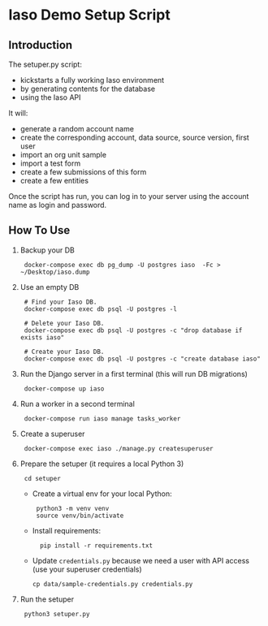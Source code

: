 # Iaso Demo Setup Script

## Introduction

The setuper.py script:

- kickstarts a fully working Iaso environment
- by generating contents for the database
- using the Iaso API

It will:

- generate a random account name
- create the corresponding account, data source, source version, first user 
- import an org unit sample 
- import a test form
- create a few submissions of this form 
- create a few entities

Once the script has run, you can log in to your server using the account name as login and password. 

## How To Use

1. Backup your DB

        docker-compose exec db pg_dump -U postgres iaso  -Fc > ~/Desktop/iaso.dump

1. Use an empty DB

        # Find your Iaso DB.
        docker-compose exec db psql -U postgres -l

        # Delete your Iaso DB.
        docker-compose exec db psql -U postgres -c "drop database if exists iaso"

        # Create your Iaso DB.
        docker-compose exec db psql -U postgres -c "create database iaso"

1. Run the Django server in a first terminal (this will run DB migrations)

        docker-compose up iaso

1. Run a worker in a second terminal

        docker-compose run iaso manage tasks_worker

1. Create a superuser

        docker-compose exec iaso ./manage.py createsuperuser

1. Prepare the setuper (it requires a local Python 3)

        cd setuper

    - Create a virtual env for your local Python:

           python3 -m venv venv
           source venv/bin/activate

   - Install requirements:

           pip install -r requirements.txt

    - Update `credentials.py` because we need a user with API access (use your superuser credentials)

          cp data/sample-credentials.py credentials.py

1. Run the setuper

        python3 setuper.py
